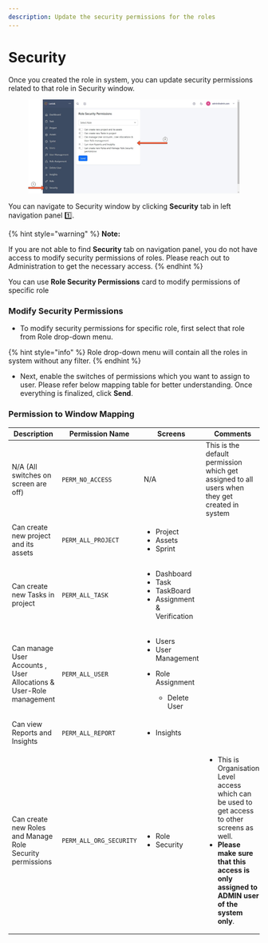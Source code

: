```yaml
---
description: Update the security permissions for the roles
---
```


# Security

Once you created the role in system, you can update security permissions related to that role in Security window.

<figure><img src="../../.gitbook/assets/Security window.jpg" alt=""><figcaption></figcaption></figure>

You can navigate to Security window by clicking **Security** tab in left navigation panel :one:.

{% hint style="warning" %}
**Note:**&#x20;

If you are not able to find **Security** tab on navigation panel, you do not have access to modify security permissions of roles. Please reach out to Administration to get the necessary access.
{% endhint %}

You can use **Role Security Permissions** card to modify permissions of specific role



### Modify Security Permissions

* To modify security permissions for specific role, first select that role from Role drop-down menu.

{% hint style="info" %}
Role drop-down menu will contain all the roles in system without any filter.
{% endhint %}

* Next, enable the switches of permissions which you want to assign to user. Please refer below mapping table for better understanding. Once everything is finalized, click **Send**.



### Permission to Window Mapping

<table data-full-width="true"><thead><tr><th>Description</th><th>Permission Name</th><th>Screens</th><th>Comments</th></tr></thead><tbody><tr><td>N/A (All switches on screen are off)</td><td><pre><code>PERM_NO_ACCESS
</code></pre></td><td>N/A</td><td>This is the default permission which get assigned to all users when they get created in system</td></tr><tr><td>Can create new project and its assets</td><td><pre><code>PERM_ALL_PROJECT
</code></pre></td><td><ul><li>Project</li><li>Assets</li><li>Sprint</li></ul></td><td></td></tr><tr><td>Can create new Tasks in project</td><td><pre><code>PERM_ALL_TASK
</code></pre></td><td><ul><li>Dashboard</li><li>Task</li><li>TaskBoard</li><li>Assignment &#x26; Verification</li></ul></td><td></td></tr><tr><td>Can manage User Accounts , User Allocations &#x26; User-Role management</td><td><pre><code>PERM_ALL_USER
</code></pre></td><td><ul><li>Users</li><li>User Management</li><li><p>Role Assignment</p><ul><li>Delete User</li></ul></li></ul></td><td></td></tr><tr><td>Can view Reports and Insights</td><td><pre><code>PERM_ALL_REPORT
</code></pre></td><td><ul><li>Insights</li></ul></td><td></td></tr><tr><td>Can create new Roles and Manage Role Security permissions</td><td><pre><code>PERM_ALL_ORG_SECURITY
</code></pre></td><td><ul><li>Role</li><li>Security</li></ul></td><td><ul><li>This is Organisation Level access which can be used to get access to other screens as well.</li><li><strong>Please make sure that this access is only assigned to ADMIN user of the system only</strong>.</li></ul></td></tr></tbody></table>
